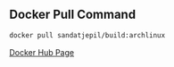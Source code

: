 ## Docker Pull Command
``` bash
docker pull sandatjepil/build:archlinux
```

[Docker Hub Page](https://hub.docker.com/repository/registry-1.docker.io/sandatjepil/build/tags)